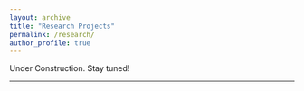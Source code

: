 ```yaml
---
layout: archive
title: "Research Projects"
permalink: /research/
author_profile: true
---
```


Under Construction. Stay tuned!

<!-- ## Research Interests: Assured Autonomous Systems

My research focuses on designing **Assured Autonomous Systems** that operate safely and reliably with uncertainty, partial observability, and incomplete information. I am broadly interested in the theoretical analysis, designing efficient algorithms and practical techniques for:

- Decision-making under uncertainty (MDPs, POMDPs, Games)
- Motion planning under uncertainty
- Temporally extended tasks (Temporal Logics, Non-Markovian objectives, long horizon sparse reward problems)
- Formal synthesis and verification
- Multi-layered autonomoous system architectures
- Data-driven models for planning
- Applications in robotics and space systems -->

<!-- ### 1. Belief-Space Task and Motion Planning

This area focuses on enabling robots to plan and act in uncertain and partially observable environments under temporal logic specifications by reasoning directly in the space of probability distributions.

### 2. Partially Observable Markov Decision Processes (POMDPs)

My research in POMDPs centers on systematic high-level, sequential decision-making under both dynamic and state uncertainty, particularly for real-world applications with constraints and temporal logic tasks.

### 3. Hybrid and Multi-Layered Systems

This thrust addresses complex scenarios where continuous dynamics and discrete events interact under uncertainty, and aims to provide system-level assurances across multiple layers of autonomy.
* Developed the first probabilistically complete algorithms to synthesize winning reachability strategies in nondeterministic hybrid games, often utilizing bandit-based techniques with sampling-based exploration.
* Introduced information-based "shields" where solutions from a high-level POMDP decision-making module constrain other subsystems, ensuring overall system behavior satisfies desired specifications with minimal information transfer. -->

---